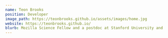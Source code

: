 ```yaml
---
name: Teon Brooks
position: Developer
image_path: https://teonbrooks.github.io/assets/images/home.jpg
website: https://teonbrooks.github.io/
blurb: Mozilla Science Fellow and a postdoc at Stanford University and has specialized in decoding M/EEG signals and eye movement behavior.
---
```

